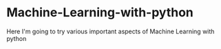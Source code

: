 # Machine-Learning-with-python
Here I'm going to try various important aspects of Machine Learning with python
